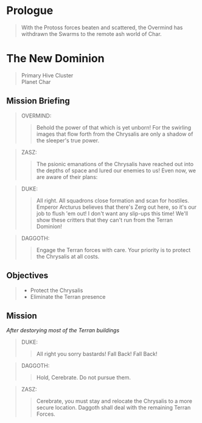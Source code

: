 # Prologue

> With the Protoss forces beaten and scattered, the Overmind has withdrawn the Swarms to the remote ash world of Char.

# The New Dominion

> Primary Hive Cluster  
> Planet Char

## Mission Briefing

> OVERMIND:
>> Behold the power of that which is yet unborn! For the swirling images that flow forth from the Chrysalis are only a shadow of the sleeper's true power.

> ZASZ:
>> The psionic emanations of the Chrysalis have reached out into the depths of space and lured our enemies to us! Even now, we are aware of their plans:

> DUKE:
>> All right. All squadrons close formation and scan for hostiles. Emperor Arcturus believes that there's Zerg out here, so it's our job to flush 'em out! I don't want any slip-ups this time! We'll show these critters that they can't run from the Terran Dominion!

> DAGGOTH:
>> Engage the Terran forces with care. Your priority is to protect the Chrysalis at all costs.

## Objectives

> - Protect the Chrysalis
> - Eliminate the Terran presence

## Mission

_After destorying most of the Terran buildings_

> DUKE:
>> All right you sorry bastards! Fall Back! Fall Back!

> DAGGOTH:
>> Hold, Cerebrate. Do not pursue them.

> ZASZ:
>> Cerebrate, you must stay and relocate the Chrysalis to a more secure location. Daggoth shall deal with the remaining Terran Forces.